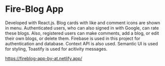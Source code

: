 # Fire-Blog App

Developed with React.js. Blog cards with like and comment icons are shown in menu. Authenticated users, who can also signed in with Google, can rate these blogs. 
Also, registered users can make comments, add a blog, or edit their own blogs, or delete them. Firebase is used in this project for authentication and database.
Context API is also used. Semantic UI is used for styling, Toastify is used for acitivity messages.

https://fireblog-app-by-at.netlify.app/
